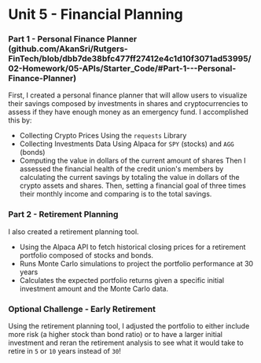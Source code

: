 # Unit 5 - Financial Planning

### Part 1 - Personal Finance Planner (github.com/AkanSri/Rutgers-FinTech/blob/dbb7de38bfc477ff27412e4c1d10f3071ad53995/02-Homework/05-APIs/Starter_Code/#Part-1---Personal-Finance-Planner)

First, I created a personal finance planner that will allow users to visualize their savings composed by investments in shares and cryptocurrencies to assess if they have enough money as an emergency fund. I accomplished this by:
 * Collecting Crypto Prices Using the `requests` Library
 * Collecting Investments Data Using Alpaca for `SPY` (stocks) and `AGG` (bonds)
 * Computing the value in dollars of the current amount of shares 
 Then I assessed the financial health of the credit union's members by calculating the current savings by totaling the value in dollars of the crypto assets and shares. Then, setting a financial goal of three times their monthly income and comparing is to the total savings.

### Part 2 - Retirement Planning
I also created a retirement planning tool.
 * Using the Alpaca API to fetch historical closing prices for a retirement portfolio composed of stocks and bonds. 
 * Runs Monte Carlo simulations to project the portfolio performance at 30 years
 * Calculates the expected portfolio returns given a specific initial investment amount and the Monte Carlo data.

### Optional Challenge - Early Retirement
Using the retirement planning tool, I adjusted the portfolio to either include more risk (a higher stock than bond ratio) or to have a larger initial investment and reran the retirement analysis to see what it would take to retire in `5` or `10` years instead of `30`!
